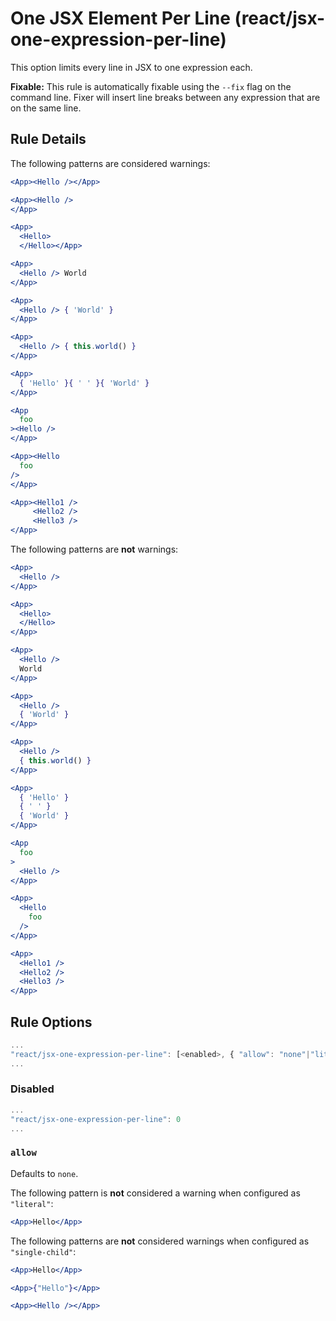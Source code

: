 # One JSX Element Per Line (react/jsx-one-expression-per-line)

This option limits every line in JSX to one expression each.

**Fixable:** This rule is automatically fixable using the `--fix` flag on the command line.
Fixer will insert line breaks between any expression that are on the same line.

## Rule Details

The following patterns are considered warnings:

```jsx
<App><Hello /></App>

<App><Hello />
</App>

<App>
  <Hello>
  </Hello></App>

<App>
  <Hello /> World
</App>

<App>
  <Hello /> { 'World' }
</App>

<App>
  <Hello /> { this.world() }
</App>

<App>
  { 'Hello' }{ ' ' }{ 'World' }
</App>

<App
  foo
><Hello />
</App>

<App><Hello
  foo
/>
</App>

<App><Hello1 />
     <Hello2 />
     <Hello3 />
</App>
```

The following patterns are **not** warnings:

```jsx
<App>
  <Hello />
</App>

<App>
  <Hello>
  </Hello>
</App>

<App>
  <Hello />
  World
</App>

<App>
  <Hello />
  { 'World' }
</App>

<App>
  <Hello />
  { this.world() }
</App>

<App>
  { 'Hello' }
  { ' ' }
  { 'World' }
</App>

<App
  foo
>
  <Hello />
</App>

<App>
  <Hello
    foo
  />
</App>

<App>
  <Hello1 />
  <Hello2 />
  <Hello3 />
</App>
```

## Rule Options

```js
...
"react/jsx-one-expression-per-line": [<enabled>, { "allow": "none"|"literal"|"single-child" }]
...
```

### Disabled

```js
...
"react/jsx-one-expression-per-line": 0
...
```

### `allow`

Defaults to `none`.

The following pattern is **not** considered a warning when configured as `"literal"`:

```jsx
<App>Hello</App>
```

The following patterns are **not** considered warnings when configured as `"single-child"`:

```jsx
<App>Hello</App>

<App>{"Hello"}</App>

<App><Hello /></App>
```
